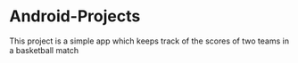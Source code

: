 # Android-Projects
This project is a simple app which keeps track of the scores of two teams in a basketball match
